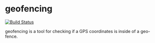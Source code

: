 # geofencing

[![Build Status](https://travis-ci.com/CarmenLee111/geofencing.svg?branch=dev)](https://travis-ci.com/CarmenLee111/geofencing)

geofencing is a tool for checking if a GPS coordinates is inside of a geo-fence. 
